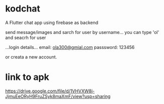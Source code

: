 # kodchat

A Flutter chat app using firebase as backend

send message/images and sarch for user by username...
you can type 'ol' and seacrh for user


...login details...
email: ola300@gmial.com
passsword: 123456

or creata a new account.


# link to apk
https://drive.google.com/file/d/1VHVXW8j-JjmuEeORyH9FruZSyk8maXmF/view?usp=sharing


